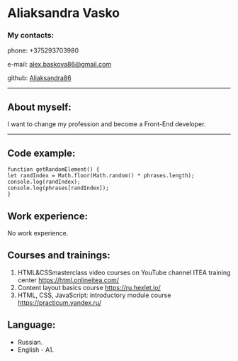 # Aliaksandra Vasko

### My contacts:
phone: +375293703980 

e-mail: alex.baskova86@gmail.com

github: [Aliaksandra86](https://github.com/Aliaksandra86 "Aliaksandra86")


****************************

## About myself:
I want to change my profession and become a Front-End developer.

****************************************************************

## Code example:

```
function getRandomElement() {
let randIndex = Math.floor(Math.random() * phrases.length);
console.log(randIndex);
console.log(phrases[randIndex]);
}
```
  
## Work experience: 
  No work experience.
  

## Courses and trainings:
1. HTML&CSSmasterclass video courses on YouTube channel ITEA training center https://html.onlineitea.com/
2. Content layout basics course https://ru.hexlet.io/
3. HTML, CSS, JavaScript: introductory module course https://practicum.yandex.ru/

## Language:
   + Russian.
   + English - A1. 
